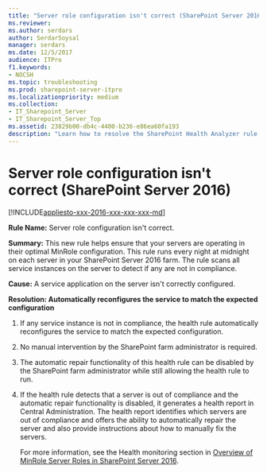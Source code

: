 ```yaml
---
title: "Server role configuration isn't correct (SharePoint Server 2016)"
ms.reviewer: 
ms.author: serdars
author: SerdarSoysal
manager: serdars
ms.date: 12/5/2017
audience: ITPro
f1.keywords:
- NOCSH
ms.topic: troubleshooting
ms.prod: sharepoint-server-itpro
ms.localizationpriority: medium
ms.collection:
- IT_Sharepoint_Server
- IT_Sharepoint_Server_Top
ms.assetid: 23829b00-db4c-4400-b236-e86ea60fa193
description: "Learn how to resolve the SharePoint Health Analyzer rule: Server role configuration isn't correct, for SharePoint Server."
---
```


# Server role configuration isn't correct (SharePoint Server 2016)

[!INCLUDE[appliesto-xxx-2016-xxx-xxx-xxx-md](../includes/appliesto-xxx-2016-xxx-xxx-xxx-md.md)] 
  
 **Rule Name:** Server role configuration isn't correct. 
  
 **Summary:** This new rule helps ensure that your servers are operating in their optimal MinRole configuration. This rule runs every night at midnight on each server in your SharePoint Server 2016 farm. The rule scans all service instances on the server to detect if any are not in compliance. 
  
 **Cause:** A service application on the server isn't correctly configured. 
  
 **Resolution: Automatically reconfigures the service to match the expected configuration**
  
1. If any service instance is not in compliance, the health rule automatically reconfigures the service to match the expected configuration.
    
2. No manual intervention by the SharePoint farm administrator is required.
    
3. The automatic repair functionality of this health rule can be disabled by the SharePoint farm administrator while still allowing the health rule to run.
    
4. If the health rule detects that a server is out of compliance and the automatic repair functionality is disabled, it generates a health report in Central Administration. The health report identifies which servers are out of compliance and offers the ability to automatically repair the server and also provide instructions about how to manually fix the servers.
    
    For more information, see the Health monitoring section in [Overview of MinRole Server Roles in SharePoint Server 2016](../install/overview-of-minrole-server-roles-in-sharepoint-server.md).
    

